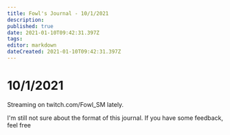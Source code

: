 ```yaml
---
title: Fowl's Journal - 10/1/2021
description: 
published: true
date: 2021-01-10T09:42:31.397Z
tags: 
editor: markdown
dateCreated: 2021-01-10T09:42:31.397Z
---
```


# 10/1/2021	

Streaming on twitch.com/Fowl_SM lately. 

I'm still not sure about the format of this journal. If you have some feedback, feel free 